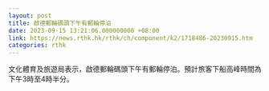 ```yaml
---
layout: post
title: 啟德郵輪碼頭下午有郵輪停泊
date: 2023-09-15 13:21:06.000000000 +08:00
link: https://news.rthk.hk/rthk/ch/component/k2/1718486-20230915.htm
categories: rthk
---
```


文化體育及旅遊局表示，啟德郵輪碼頭下午有郵輪停泊。預計旅客下船高峰時間為下午3時至4時半分。
